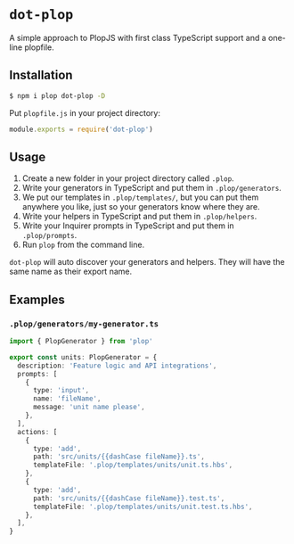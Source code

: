 # `dot-plop`

A simple approach to PlopJS with first class TypeScript support and a one-line
plopfile.

## Installation

```sh
$ npm i plop dot-plop -D
```

Put `plopfile.js` in your project directory:

```javascript
module.exports = require('dot-plop')
```

## Usage

1. Create a new folder in your project directory called `.plop`.
2. Write your generators in TypeScript and put them in `.plop/generators`.
3. We put our templates in `.plop/templates/`, but you can put them anywhere you
   like, just so your generators know where they are.
4. Write your helpers in TypeScript and put them in `.plop/helpers`.
5. Write your Inquirer prompts in TypeScript and put them in `.plop/prompts`.
6. Run `plop` from the command line.

`dot-plop` will auto discover your generators and helpers. They will have the
same name as their export name.

## Examples

### `.plop/generators/my-generator.ts`

```typescript
import { PlopGenerator } from 'plop'

export const units: PlopGenerator = {
  description: 'Feature logic and API integrations',
  prompts: [
    {
      type: 'input',
      name: 'fileName',
      message: 'unit name please',
    },
  ],
  actions: [
    {
      type: 'add',
      path: 'src/units/{{dashCase fileName}}.ts',
      templateFile: '.plop/templates/units/unit.ts.hbs',
    },
    {
      type: 'add',
      path: 'src/units/{{dashCase fileName}}.test.ts',
      templateFile: '.plop/templates/units/unit.test.ts.hbs',
    },
  ],
}
```
